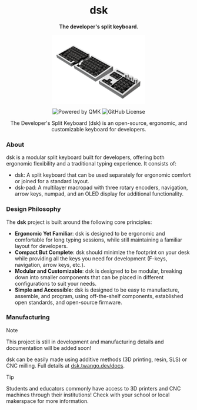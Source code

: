 <div align="center">
  <h1>dsk</h1>
  <p>
    <strong>The developer's split keyboard.</strong></p>
  <div>
    <img src=".github/assets/preview.png" alt="Preview" width="50%"/>
  </div>

  <div style="margin-top: 8px;">
    <img alt="Powered by QMK" src="https://img.shields.io/badge/QMK-333?logo=QMK&label=powered%20by">
    <img alt="GitHub License" src="https://img.shields.io/github/license/twangodev/dsk">
  </div>


</div>

<p align="center">
    The Developer's Split Keyboard (dsk) is an open-source, ergonomic, and customizable keyboard for developers.
</p>

### About

dsk is a modular split keyboard built for developers, offering both ergonomic flexibility and a traditional typing experience. It consists of:

- dsk: A split keyboard that can be used separately for ergonomic comfort or joined for a standard layout.
- dsk-pad: A multilayer macropad with three rotary encoders, navigation, arrow keys, numpad, and an OLED display for additional functionality.

### Design Philosophy

The **dsk** project is built around the following core principles:

- **Ergonomic Yet Familiar**: dsk is designed to be ergonomic and comfortable for long typing sessions, while still maintaining a familiar layout for developers.
- **Compact But Complete**: dsk should minimize the footprint on your desk while providing all the keys you need for development (F-keys, navigation, arrow keys, etc.).
- **Modular and Customizable**: dsk is designed to be modular, breaking down into smaller components that can be placed in different configurations to suit your needs.
- **Simple and Accessible**: dsk is designed to be easy to manufacture, assemble, and program, using off-the-shelf components, established open standards, and open-source firmware.

### Manufacturing

> [!NOTE]  
> This project is still in development and manufacturing details and documentation will be added soon!

dsk can be easily made using additive methods (3D printing, resin, SLS) or CNC milling. Full details at [dsk.twango.dev/docs](https://dsk.twango.dev/docs).

> [!TIP]
> Students and educators commonly have access to 3D printers and CNC machines through their institutions! Check with your school or local makerspace for more information.







